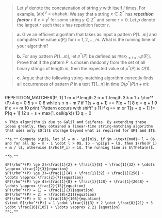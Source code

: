 
> Let $y^i$ denote the concatenation of string $y$ with itself $i$ times. For example, $(\text{ab})^3=\text{ababab}$. We say that a string $x \in \Sigma^*$ has __*repetition factor*__ $r$ if $x = y ^ r$ for some string $y \in \Sigma^*$ and some $r > 0$. Let $\rho$ denote the largest $r$ such that $x$ has repetition factor $r$.

> **a.** Give an efficient algorithm that takes as input a pattern $P[1 \ldots m]$ and computes the value $\rho(P_i)$ for $i = 1, 2, \ldots, m$. What is the running time of your algorithm?

> **b.** For any pattern $P[1 \ldots m]$, let $\rho^*(P)$ be defined as $\max_{1 \le i \le m} \rho(P_i)$. Prove that if the pattern $P$ is chosen randomly from the set of all binary strings of length $m$, then the expected value of $\rho^*(P)$ is $O(1)$.

> **c.** Argue that the following string-matching algorithm correctly finds all occurrences of pattern $P$ in a text $T[1 \ldots n]$ in time $O(\rho^*(P)n + m)$:

> ```cpp
REPETITION_MATCHER(P, T)
 1  m = P.length
 2  n = T.length
 3  k = 1 + \rho^*(P)
 4  q = 0
 5  s = 0
 6  while s ≤ n - m
 7      if T[s + q + 1] == P[q + 1]
 8          q = q + 1
 9          if q == m
10               print "Pattern occurs with shift" s
11      if q == m or T[s + q + 1] != P[q + 1]
12          s = s + max(1, ceil(q/k))
13          q = 0
```
> This algorithm is due to Galil and Seiferas. By extending these ideas greatly, they obtained a linear-time string-matching algorithm that uses only $O(1)$ storage beyond what is required for $P$ and $T$.

**a.** Compute $\pi$, let $l = m - \pi[m]$, if $m ~\text{mod}~ l = 0$ and for all $p = m - i \cdot l > 0$, $p - \pi[p] = l$, then $\rho(P_i) = m / l$, otherwise $\rho(P_i) = 1$. The running time is $\Theta(n)$.

**b.** 

$P(\rho^*(P) \ge 2)=\frac{1}{2} + \frac{1}{8} + \frac{1}{32} + \cdots \approx \frac{2}{3}{equation}
$P(\rho^*(P) \ge 3)=\frac{1}{4} + \frac{1}{32} + \frac{1}{256} + \cdots \approx \frac{2}{7}{equation}
$P(\rho^*(P) \ge 4)=\frac{1}{8} + \frac{1}{128} + \frac{1}{2048} + \cdots \approx \frac{2}{15}{equation}
$P(\rho^*(P) = 1) = \frac{1}{3}{equation}
$P(\rho^*(P) = 2) = \frac{8}{21}{equation}
$P(\rho^*(P) = 3) = \frac{16}{105}{equation}
$\text E[\rho^*(P)] = 1 \cdot \frac{1}{3} + 2 \cdot \frac{8}{21} + 3 \cdot \frac{16}{105} + \ldots \approx 2.21 {equation}
**c.**
